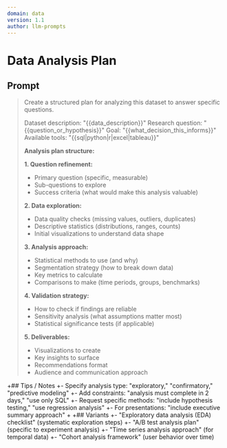 ```yaml
---
domain: data
version: 1.1
author: llm-prompts
---
```


# Data Analysis Plan

## Prompt
> Create a structured plan for analyzing this dataset to answer specific questions.
>
> Dataset description: "{{data_description}}"
> Research question: "{{question_or_hypothesis}}"
> Goal: "{{what_decision_this_informs}}"
> Available tools: "{{sql|python|r|excel|tableau}}"
>
> **Analysis plan structure:**
>
> **1. Question refinement:**
> - Primary question (specific, measurable)
> - Sub-questions to explore
> - Success criteria (what would make this analysis valuable)
>
> **2. Data exploration:**
> - Data quality checks (missing values, outliers, duplicates)
> - Descriptive statistics (distributions, ranges, counts)
> - Initial visualizations to understand data shape
>
> **3. Analysis approach:**
> - Statistical methods to use (and why)
> - Segmentation strategy (how to break down data)
> - Key metrics to calculate
> - Comparisons to make (time periods, groups, benchmarks)
>
> **4. Validation strategy:**
> - How to check if findings are reliable
> - Sensitivity analysis (what assumptions matter most)
> - Statistical significance tests (if applicable)
>
> **5. Deliverables:**
> - Visualizations to create
> - Key insights to surface
> - Recommendations format
> - Audience and communication approach
>
+## Tips / Notes
+- Specify analysis type: "exploratory," "confirmatory," "predictive modeling"
+- Add constraints: "analysis must complete in 2 days," "use only SQL"
+- Request specific methods: "include hypothesis testing," "use regression analysis"
+- For presentations: "include executive summary approach"
+
+## Variants
+- "Exploratory data analysis (EDA) checklist" (systematic exploration steps)
+- "A/B test analysis plan" (specific to experiment analysis)
+- "Time series analysis approach" (for temporal data)
+- "Cohort analysis framework" (user behavior over time)
